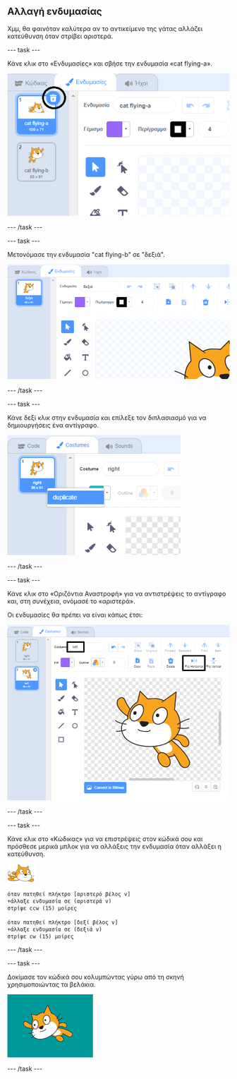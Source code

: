 ## Αλλαγή ενδυμασίας

Χμμ, θα φαινόταν καλύτερα αν το αντικείμενο της γάτας αλλάζει κατεύθυνση όταν στρίβει αριστερά.

--- task ---

Κάνε κλικ στο «Ενδυμασίες» και σβήσε την ενδυμασία «cat flying-a».

![καρτέλα ενδυμασίες και εικονίδιο διαγραφής με επισήμανση](images/swim-delete-a.png)

--- /task ---

--- task ---

Μετονόμασε την ενδυμασία "cat flying-b" σε "δεξιά".

![όνομα δεξιά με επισήμανση στην καρτέλα ενδυμασιών](images/swim-costume-right.png)

--- /task ---

--- task ---

Κάνε δεξί κλικ στην ενδυμασία και επίλεξε τον διπλασιασμό για να δημιουργήσεις ένα αντίγραφο.

![μενού ενδυμασιών με τον διπλασιασμό επισημασμένο](images/swim-costume-duplicate.png)

--- /task ---

--- task ---

Κάνε κλικ στο «Οριζόντια Αναστροφή» για να αντιστρέψεις το αντίγραφο και, στη συνέχεια, ονόμασέ το «αριστερά».

Οι ενδυμασίες θα πρέπει να είναι κάπως έτσι:

![νέα ενδυμασία στραμμένη προς τα αριστερά με το εικονίδιο αναστροφής και το όνομα επισημασμένα](images/swim-costume-left.png)

--- /task ---

--- task ---

Κάνε κλικ στο «Κώδικας» για να επιστρέψεις στον κώδικά σου και πρόσθεσε μερικά μπλοκ για να αλλάξεις την ενδυμασία όταν αλλάξει η κατεύθυνση.

![αντικείμενο κολυμβητή](images/swimmer-sprite.png)

```blocks3
όταν πατηθεί πλήκτρο [αριστερό βέλος v]
+άλλαξε ενδυμασία σε (αριστερά v)
στρίψε ccw (15) μοίρες

όταν πατηθεί πλήκτρο [δεξί βέλος v]
+άλλαξε ενδυμασία σε (δεξιά v)
στρίψε cw (15) μοίρες
```

--- /task ---

--- task ---

Δοκίμασε τον κώδικά σου κολυμπώντας γύρω από τη σκηνή χρησιμοποιώντας τα βελάκια.

![αντικείμενο στραμμένο προς τα αριστερά](images/swim-test-left.png)

--- /task ---
